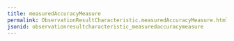 ```yaml
---
title: measuredAccuracyMeasure
permalink: ObservationResultCharacteristic.measuredAccuracyMeasure.html
jsonid: observationresultcharacteristic_measuredaccuracymeasure
---
```

